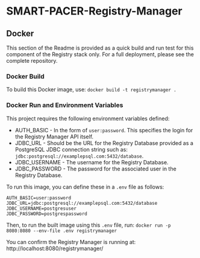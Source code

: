 # SMART-PACER-Registry-Manager


## Docker
This section of the Readme is provided as a quick build and run test for this component of the Registry stack only.
For a full deployment, please see the complete repository.

### Docker Build
To build this Docker image, use: `docker build -t registrymanager .`

### Docker Run and Environment Variables

This project requires the following environment variables defined:
* AUTH_BASIC - In the form of `user:password`. This specifies the login for the Registry Manager API itself.
* JDBC_URL - Should be the URL for the Registry Database provided as a PostgreSQL JDBC connection string such as: `jdbc:postgresql://examplepsql.com:5432/database`.
* JDBC_USERNAME - The username for the Registry Database.
* JDBC_PASSWORD - The password for the associated user in the Registry Database.

To run this image, you can define these in a `.env` file as follows:

```
AUTH_BASIC=user:password
JDBC_URL=jdbc:postgresql://examplepsql.com:5432/database
JDBC_USERNAME=postgresuser
JDBC_PASSWORD=postgrespassword
```

Then, to run the built image using this `.env` file, run: `docker run -p 8080:8080 --env-file .env registrymanager`

You can confirm the Registry Manager is running at: http://localhost:8080/registrymanager/
